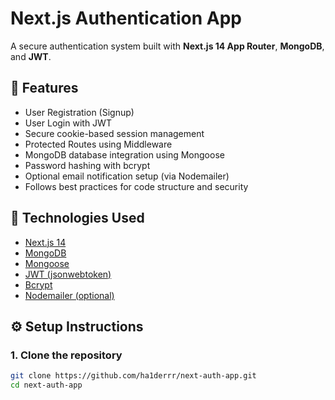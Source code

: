 # Next.js Authentication App

A secure authentication system built with **Next.js 14 App Router**, **MongoDB**, and **JWT**.

## 🔐 Features

- User Registration (Signup)
- User Login with JWT
- Secure cookie-based session management
- Protected Routes using Middleware
- MongoDB database integration using Mongoose
- Password hashing with bcrypt
- Optional email notification setup (via Nodemailer)
- Follows best practices for code structure and security

## 🧠 Technologies Used

- [Next.js 14](https://nextjs.org/)
- [MongoDB](https://www.mongodb.com/)
- [Mongoose](https://mongoosejs.com/)
- [JWT (jsonwebtoken)](https://www.npmjs.com/package/jsonwebtoken)
- [Bcrypt](https://www.npmjs.com/package/bcrypt)
- [Nodemailer (optional)](https://nodemailer.com/about/)

## ⚙️ Setup Instructions

### 1. Clone the repository

```bash
git clone https://github.com/ha1derrr/next-auth-app.git
cd next-auth-app
```
